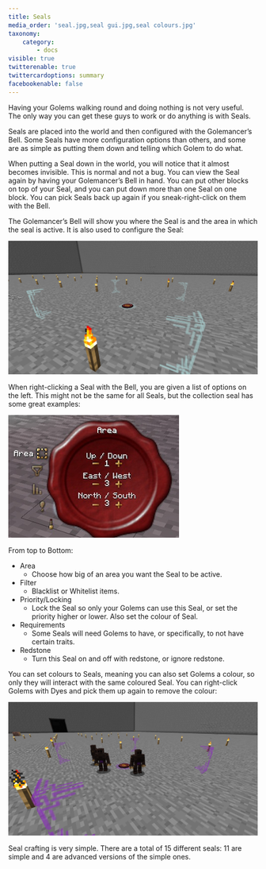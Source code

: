 ```yaml
---
title: Seals
media_order: 'seal.jpg,seal gui.jpg,seal colours.jpg'
taxonomy:
    category:
        - docs
visible: true
twitterenable: true
twittercardoptions: summary
facebookenable: false
---
```


Having your Golems walking round and doing nothing is not very useful. The only way you can get these guys to work or do anything is with Seals. 

Seals are placed into the world and then configured with the Golemancer’s Bell. Some Seals have more configuration options than others, and some are as simple as putting them down and telling which Golem to do what.

When putting a Seal down in the world, you will notice that it almost becomes invisible. This is normal and not a bug. You can view the Seal again by having your Golemancer’s Bell in hand. You can put other blocks on top of your Seal, and you can put down more than one Seal on one block. You can pick Seals back up again if you sneak-right-click on them with the Bell.

The Golemancer’s Bell will show you where the Seal is and the area in which the seal is active. It is also used to configure the Seal:

![](seal.jpg)

When right-clicking a Seal with the Bell, you are given a list of options on the left. This might not be the same for all Seals, but the collection seal has some great examples:

![](seal%20gui.jpg)

From top to Bottom:
* Area
	* Choose how big of an area you want the Seal to be active.
* Filter
	* Blacklist or Whitelist items.
* Priority/Locking
	* Lock the Seal so only your Golems can use this Seal, or set the priority higher or lower. Also set the colour of Seal.
* Requirements
	* Some Seals will need Golems to have, or specifically, to not have certain traits.
* Redstone
	* Turn this Seal on and off with redstone, or ignore redstone.

You can set colours to Seals, meaning you can also set Golems a colour, so only they will interact with the same coloured Seal. You can right-click Golems with Dyes and pick them up again to remove the colour:

![](seal%20colours.jpg)

Seal crafting is very simple. There are a total of 15 different seals: 11 are simple and 4 are advanced versions of the simple ones.

